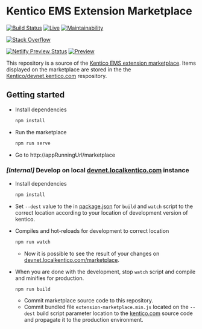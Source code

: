 # Kentico EMS Extension Marketplace

[![Build Status](https://api.travis-ci.com/Kentico/ems-extension-marketplace.svg?branch=master)](https://travis-ci.com/Kentico/ems-extension-marketplace)
[![Live](https://img.shields.io/badge/Live-brightgreen.svg)](https://devnet.kentico.com/)
[![Maintainability](https://api.codeclimate.com/v1/badges/54b3d5094d76ef66d0b4/maintainability)](https://codeclimate.com/github/Kentico/ems-extension-marketplace/maintainability)

[![Stack Overflow](https://img.shields.io/badge/Stack%20Overflow-ASK%20NOW-FE7A16.svg?logo=stackoverflow&logoColor=white)](https://stackoverflow.com/tags/kentico)

[![Netlify Preview Status](https://api.netlify.com/api/v1/badges/14fdd323-c1b0-40ec-a7a9-c2bf02b192f4/deploy-status)](https://app.netlify.com/sites/ems-extension-marketplace/deploys)
[![Preview](https://img.shields.io/badge/Preview-brightgreen.svg)](https://ems-extension-marketplace.netlify.com/)

This repository is a source of the [Kentico EMS extension marketplace](https://devnet.kentico.com/marketplace). Items displayed on the marketplace are stored in the the [Kentico/devnet.kentico.com](https://github.com/Kentico/devnet.kentico.com) respository.

## Getting started

* Install dependencies
  
  ```sh
  npm install
  ```

* Run the marketplace

  ```sh
  npm run serve
  ```
 * Go to http://appRunningUrl/marketplace

### *[Internal]* Develop on local [devnet.localkentico.com](https://devnet.localkentico.com) instance

* Install dependencies
  
  ```sh
  npm install
  ```

* Set `--dest` value to the in [package.json](/package.json#L7) for `build` and `watch` script to the correct location according to your location of development version of kentico.

* Compiles and hot-reloads for development to correct location

  ```sh
  npm run watch
  ```

  * Now it is possible to see the result of your changes on [devnet.localkentico.com/marketplace](https://devnet.localkentico.com/marketplace).

* When you are done with the development, stop `watch` script and compile and minifies for production.

  ```sh
  npm run build
  ```

  * Commit marketplace source code to this repository.
  * Commit bundled file `extension-marketplace.min.js` located on the `--dest` build script parameter location to the [kentico.com](kentico.com) source code and propagate it to the production environment.

